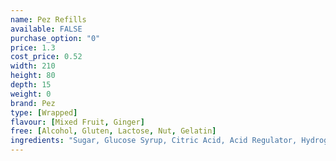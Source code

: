 ```yaml
---
name: Pez Refills
available: FALSE
purchase_option: "0"
price: 1.3
cost_price: 0.52
width: 210
height: 80
depth: 15
weight: 0
brand: Pez
type: [Wrapped]
flavour: [Mixed Fruit, Ginger]
free: [Alcohol, Gluten, Lactose, Nut, Gelatin]
ingredients: "Sugar, Glucose Syrup, Citric Acid, Acid Regulator, Hydrogenated Vegetable Fat, Emulsifier, Flavourings"
---
```

